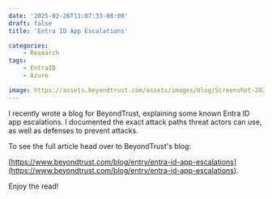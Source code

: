 ```yaml
---
date: '2025-02-26T11:07:33-08:00'
draft: false
title: 'Entra ID App Escalations'

categories:
    - Research
tags:
    - EntraID
    - Azure

image: https://assets.beyondtrust.com/assets/images/blog/Screenshot-2024-10-25-at-9.07.48-AM-1-1.png?auto=format&fit=clip&lossless=1
---
```


I recently wrote a blog for BeyondTrust, explaining some known Entra ID app escalations.
I documented the exact attack paths threat actors can use, as well as defenses to prevent attacks.

To see the full article head over to BeyondTrust's blog:

[https://www.beyondtrust.com/blog/entry/entra-id-app-escalations](https://www.beyondtrust.com/blog/entry/entra-id-app-escalations).

Enjoy the read!